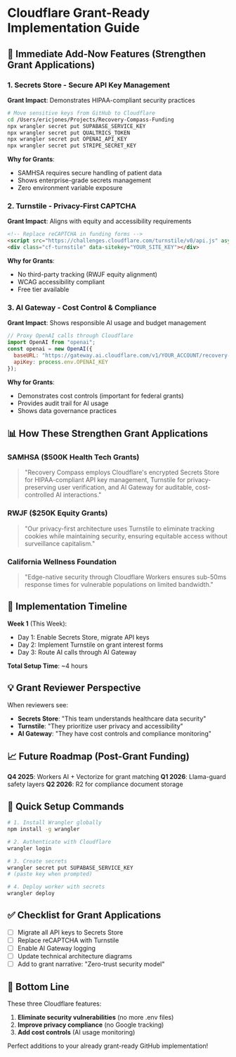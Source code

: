 # Cloudflare Grant-Ready Implementation Guide

## 🎯 Immediate Add-Now Features (Strengthen Grant Applications)

### 1. **Secrets Store** - Secure API Key Management

**Grant Impact**: Demonstrates HIPAA-compliant security practices

```bash
# Move sensitive keys from GitHub to Cloudflare
cd /Users/ericjones/Projects/Recovery-Compass-Funding
npx wrangler secret put SUPABASE_SERVICE_KEY
npx wrangler secret put QUALTRICS_TOKEN
npx wrangler secret put OPENAI_API_KEY
npx wrangler secret put STRIPE_SECRET_KEY
```

**Why for Grants**:

- SAMHSA requires secure handling of patient data
- Shows enterprise-grade secrets management
- Zero environment variable exposure

### 2. **Turnstile** - Privacy-First CAPTCHA

**Grant Impact**: Aligns with equity and accessibility requirements

```html
<!-- Replace reCAPTCHA in funding forms -->
<script src="https://challenges.cloudflare.com/turnstile/v0/api.js" async defer></script>
<div class="cf-turnstile" data-sitekey="YOUR_SITE_KEY"></div>
```

**Why for Grants**:

- No third-party tracking (RWJF equity alignment)
- WCAG accessibility compliant
- Free tier available

### 3. **AI Gateway** - Cost Control & Compliance

**Grant Impact**: Shows responsible AI usage and budget management

```javascript
// Proxy OpenAI calls through Cloudflare
import OpenAI from "openai";
const openai = new OpenAI({
  baseURL: "https://gateway.ai.cloudflare.com/v1/YOUR_ACCOUNT/recovery-compass/openai",
  apiKey: process.env.OPENAI_KEY
});
```

**Why for Grants**:

- Demonstrates cost controls (important for federal grants)
- Provides audit trail for AI usage
- Shows data governance practices

## 📊 How These Strengthen Grant Applications

### SAMHSA ($500K Health Tech Grants)
>
> "Recovery Compass employs Cloudflare's encrypted Secrets Store for HIPAA-compliant API key management, Turnstile for privacy-preserving user verification, and AI Gateway for auditable, cost-controlled AI interactions."

### RWJF ($250K Equity Grants)
>
> "Our privacy-first architecture uses Turnstile to eliminate tracking cookies while maintaining security, ensuring equitable access without surveillance capitalism."

### California Wellness Foundation
>
> "Edge-native security through Cloudflare Workers ensures sub-50ms response times for vulnerable populations on limited bandwidth."

## 🚀 Implementation Timeline

**Week 1** (This Week):

- Day 1: Enable Secrets Store, migrate API keys
- Day 2: Implement Turnstile on grant interest forms
- Day 3: Route AI calls through AI Gateway

**Total Setup Time**: ~4 hours

## 💡 Grant Reviewer Perspective

When reviewers see:

- **Secrets Store**: "This team understands healthcare data security"
- **Turnstile**: "They prioritize user privacy and accessibility"
- **AI Gateway**: "They have cost controls and compliance monitoring"

## 📈 Future Roadmap (Post-Grant Funding)

**Q4 2025**: Workers AI + Vectorize for grant matching
**Q1 2026**: Llama-guard safety layers
**Q2 2026**: R2 for compliance document storage

## 🔧 Quick Setup Commands

```bash
# 1. Install Wrangler globally
npm install -g wrangler

# 2. Authenticate with Cloudflare
wrangler login

# 3. Create secrets
wrangler secret put SUPABASE_SERVICE_KEY
# (paste key when prompted)

# 4. Deploy worker with secrets
wrangler deploy
```

## ✅ Checklist for Grant Applications

- [ ] Migrate all API keys to Secrets Store
- [ ] Replace reCAPTCHA with Turnstile
- [ ] Enable AI Gateway logging
- [ ] Update technical architecture diagrams
- [ ] Add to grant narrative: "Zero-trust security model"

## 🎯 Bottom Line

These three Cloudflare features:

1. **Eliminate security vulnerabilities** (no more .env files)
2. **Improve privacy compliance** (no Google tracking)
3. **Add cost controls** (AI usage monitoring)

Perfect additions to your already grant-ready GitHub implementation!
